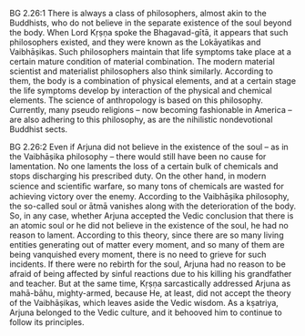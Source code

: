 BG 2.26:1	There is always a class of philosophers, almost akin to the Buddhists, who do not believe in the separate existence of the soul beyond the body. When Lord Kṛṣṇa spoke the Bhagavad-gītā, it appears that such philosophers existed, and they were known as the Lokāyatikas and Vaibhāṣikas. Such philosophers maintain that life symptoms take place at a certain mature condition of material combination. The modern material scientist and materialist philosophers also think similarly. According to them, the body is a combination of physical elements, and at a certain stage the life symptoms develop by interaction of the physical and chemical elements. The science of anthropology is based on this philosophy. Currently, many pseudo religions – now becoming fashionable in America – are also adhering to this philosophy, as are the nihilistic nondevotional Buddhist sects.

BG 2.26:2	Even if Arjuna did not believe in the existence of the soul – as in the Vaibhāṣika philosophy – there would still have been no cause for lamentation. No one laments the loss of a certain bulk of chemicals and stops discharging his prescribed duty. On the other hand, in modern science and scientiﬁc warfare, so many tons of chemicals are wasted for achieving victory over the enemy. According to the Vaibhāṣika philosophy, the so-called soul or ātmā vanishes along with the deterioration of the body. So, in any case, whether Arjuna accepted the Vedic conclusion that there is an atomic soul or he did not believe in the existence of the soul, he had no reason to lament. According to this theory, since there are so many living entities generating out of matter every moment, and so many of them are being vanquished every moment, there is no need to grieve for such incidents. If there were no rebirth for the soul, Arjuna had no reason to be afraid of being affected by sinful reactions due to his killing his grandfather and teacher. But at the same time, Kṛṣṇa sarcastically addressed Arjuna as mahā-bāhu, mighty-armed, because He, at least, did not accept the theory of the Vaibhāṣikas, which leaves aside the Vedic wisdom. As a kṣatriya, Arjuna belonged to the Vedic culture, and it behooved him to continue to follow its principles.
